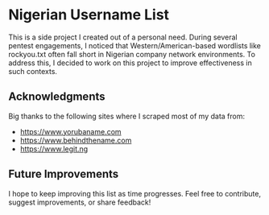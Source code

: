 # Nigerian Username List
This is a side project I created out of a personal need. During several pentest engagements, I noticed that Western/American-based wordlists like rockyou.txt often fall short in Nigerian company network environments. To address this, I decided to work on this project to improve effectiveness in such contexts.

## Acknowledgments
Big thanks to the following sites where I scraped most of my data from:
- https://www.yorubaname.com
- https://www.behindthename.com
- https://www.legit.ng

## Future Improvements
I hope to keep improving this list as time progresses.
Feel free to contribute, suggest improvements, or share feedback!
